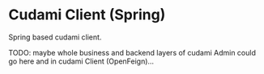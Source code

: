 # Cudami Client (Spring)

Spring based cudami client.

TODO: maybe whole business and backend layers of cudami Admin could go here and in cudami Client (OpenFeign)...
